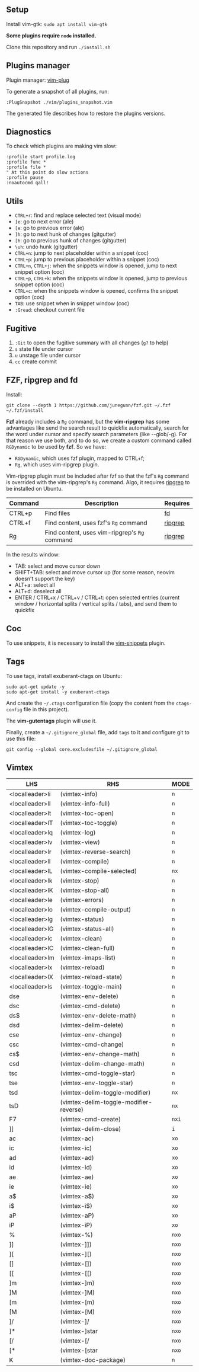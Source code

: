 ## Setup
Install vim-gtk: `sudo apt install vim-gtk`

**Some plugins require `node` installed.**

Clone this repository and run `./install.sh`

## Plugins manager
Plugin manager: [vim-plug](https://github.com/junegunn/vim-plug)

To generate a snapshot of all plugins, run:

```
:PlugSnapshot ./vim/plugins_snapshot.vim
```

The generated file describes how to restore the plugins versions.

## Diagnostics
To check which plugins are making vim slow:

```
:profile start profile.log
:profile func *
:profile file *
" At this point do slow actions
:profile pause
:noautocmd qall!
```

## Utils

- `CTRL+r`: find and replace selected text (visual mode)
- `]e`: go to next error (ale)
- `[e`: go to previous error (ale)
- `]h`: go to next hunk of changes (gitgutter)
- `[h`: go to previous hunk of changes (gitgutter)
- `\uh`: undo hunk (gitgutter)
- `CTRL+n`: jump to next placeholder within a snippet (coc)
- `CTRL+p`: jump to previous placeholder within a snippet (coc)
- `CTRL+n`, `CTRL+j`: when the snippets window is opened, jump to next snippet option (coc)
- `CTRL+p`, `CTRL+k`: when the snippets window is opened, jump to previous snippet option (coc)
- `CTRL+c`: when the snippets window is opened, confirms the snippet option (coc)
- `TAB`: use snippet when in snippet window (coc)
- `:Gread`: checkout current file

## Fugitive

1. `:Git` to open the fugitive summary with all changes (`g?` to help)
2. `s` state file under cursor
3. `u` unstage file under cursor
4. `cc` create commit

## FZF, ripgrep and fd

Install:

```
git clone --depth 1 https://github.com/junegunn/fzf.git ~/.fzf
~/.fzf/install
```

**Fzf** already includes a `Rg` command, but the **vim-ripgrep** has some
advantages like send the search result to quickfix automatically, search for
the word under cursor and specify search parameters (like --glob/-g).  For that
reason we use both, and to do so, we create a custom command called `RGDynamic`
to be used by **fzf**. So we have:

- `RGDynamic`, which uses fzf plugin, mapped to CTRL+f;
- `Rg`, which uses vim-ripgrep plugin.

Vim-ripgrep plugin must be included after fzf so that the fzf's `Rg` command is
overrided with the vim-ripgrep's `Rg` command. Algo, it requires
[ripgrep](https://github.com/BurntSushi/ripgrep#installation) to be installed
on Ubuntu.

| Command | Description                                   | Requires                                                        |
| ------- | --------------------------------------------- | --------------------------------------------------------------- |
| CTRL+p  | Find files                                    | [fd](https://github.com/sharkdp/fd)                             |
| CTRL+f  | Find content, uses fzf's `Rg` command         | [ripgrep](https://github.com/BurntSushi/ripgrep#installation)   |
| Rg      | Find content, uses vim-ripgrep's `Rg` command | [ripgrep](https://github.com/BurntSushi/ripgrep#installation)   |

In the results window:

- TAB: select and move cursor down
- SHIFT+TAB: select and move cursor up (for some reason, neovim doesn't support the key)
- ALT+a: select all
- ALT+d: deselect all
- ENTER / CTRL+x / CTRL+v / CTRL+t: open selected entries (current window / horizontal splits / vertical splits / tabs), and send them to quickfix

## Coc

To use snippets, it is necessary to install the [vim-snippets](https://github.com/honza/vim-snippets) plugin.

## Tags

To use tags, install exuberant-ctags on Ubuntu:

```
sudo apt-get update -y
sudo apt-get install -y exuberant-ctags
```

And create the `~/.ctags` configuration file (copy the content from the `ctags-config` file in this project).

The **vim-gutentags** plugin will use it.

Finally, create a `~/.gitignore_global` file, add `tags` to it and configure git to use this file:

```
git config --global core.excludesfile ~/.gitignore_global
```

## Vimtex

| LHS              | RHS                                          | MODE  |
| ---------------- | -------------------------------------------- | ----- |
| \<localleader>li  | <plug>(vimtex-info)                          | `n`     |
| \<localleader>lI  | <plug>(vimtex-info-full)                     | `n`     |
| \<localleader>lt  | <plug>(vimtex-toc-open)                      | `n`     |
| \<localleader>lT  | <plug>(vimtex-toc-toggle)                    | `n`     |
| \<localleader>lq  | <plug>(vimtex-log)                           | `n`     |
| \<localleader>lv  | <plug>(vimtex-view)                          | `n`     |
| \<localleader>lr  | <plug>(vimtex-reverse-search)                | `n`     |
| \<localleader>ll  | <plug>(vimtex-compile)                       | `n`     |
| \<localleader>lL  | <plug>(vimtex-compile-selected)              | `nx`    |
| \<localleader>lk  | <plug>(vimtex-stop)                          | `n`     |
| \<localleader>lK  | <plug>(vimtex-stop-all)                      | `n`     |
| \<localleader>le  | <plug>(vimtex-errors)                        | `n`     |
| \<localleader>lo  | <plug>(vimtex-compile-output)                | `n`     |
| \<localleader>lg  | <plug>(vimtex-status)                        | `n`     |
| \<localleader>lG  | <plug>(vimtex-status-all)                    | `n`     |
| \<localleader>lc  | <plug>(vimtex-clean)                         | `n`     |
| \<localleader>lC  | <plug>(vimtex-clean-full)                    | `n`     |
| \<localleader>lm  | <plug>(vimtex-imaps-list)                    | `n`     |
| \<localleader>lx  | <plug>(vimtex-reload)                        | `n`     |
| \<localleader>lX  | <plug>(vimtex-reload-state)                  | `n`     |
| \<localleader>ls  | <plug>(vimtex-toggle-main)                   | `n`     |
| dse              | <plug>(vimtex-env-delete)                    | `n`     |
| dsc              | <plug>(vimtex-cmd-delete)                    | `n`     |
| ds$              | <plug>(vimtex-env-delete-math)               | `n`     |
| dsd              | <plug>(vimtex-delim-delete)                  | `n`     |
| cse              | <plug>(vimtex-env-change)                    | `n`     |
| csc              | <plug>(vimtex-cmd-change)                    | `n`     |
| cs$              | <plug>(vimtex-env-change-math)               | `n`     |
| csd              | <plug>(vimtex-delim-change-math)             | `n`     |
| tsc              | <plug>(vimtex-cmd-toggle-star)               | `n`     |
| tse              | <plug>(vimtex-env-toggle-star)               | `n`     |
| tsd              | <plug>(vimtex-delim-toggle-modifier)         | `nx`    |
| tsD              | <plug>(vimtex-delim-toggle-modifier-reverse) | `nx`    |
| F7               | <plug>(vimtex-cmd-create)                    | `nxi`   |
| ]]               | <plug>(vimtex-delim-close)                   | `i`     |
| ac               | <plug>(vimtex-ac)                            | `xo`    |
| ic               | <plug>(vimtex-ic)                            | `xo`    |
| ad               | <plug>(vimtex-ad)                            | `xo`    |
| id               | <plug>(vimtex-id)                            | `xo`    |
| ae               | <plug>(vimtex-ae)                            | `xo`    |
| ie               | <plug>(vimtex-ie)                            | `xo`    |
| a$               | <plug>(vimtex-a$)                            | `xo`    |
| i$               | <plug>(vimtex-i$)                            | `xo`    |
| aP               | <plug>(vimtex-aP)                            | `xo`    |
| iP               | <plug>(vimtex-iP)                            | `xo`    |
| %                | <plug>(vimtex-%)                             | `nxo`   |
| ]]               | <plug>(vimtex-]])                            | `nxo`   |
| ][                |<plug>(vimtex-][)                              | `nxo`   |
| []               | <plug>(vimtex-[])                            | `nxo`   |
| [[               | <plug>(vimtex-[[)                            | `nxo`   |
| ]m               | <plug>(vimtex-]m)                            | `nxo`   |
| ]M               | <plug>(vimtex-]M)                            | `nxo`   |
| [m               | <plug>(vimtex-[m)                            | `nxo`   |
| [M               | <plug>(vimtex-[M)                            | `nxo`   |
| ]/               | <plug>(vimtex-]/                             | `nxo`   |
| ]*               | <plug>(vimtex-]star                          | `nxo`   |
| [/               | <plug>(vimtex-[/                             | `nxo`   |
| [*               | <plug>(vimtex-[star                          | `nxo`   |
| K                | <plug>(vimtex-doc-package)                   | `n`     |
